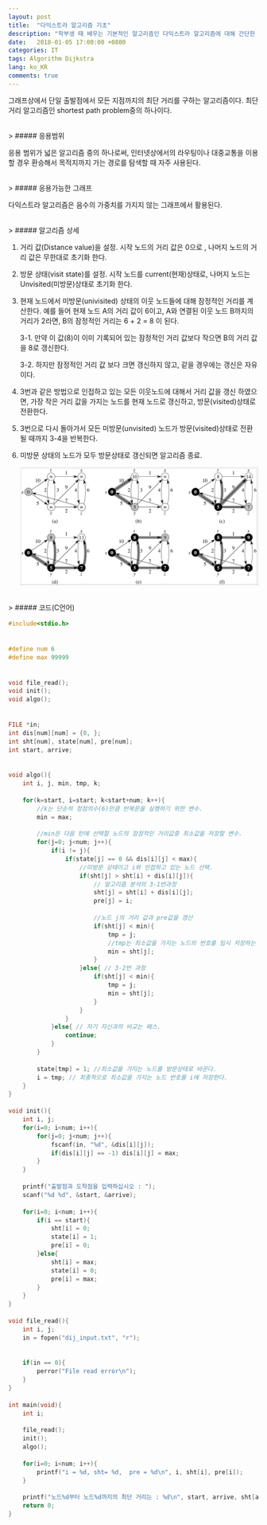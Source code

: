 ```yaml
---
layout: post
title:  "다익스트라 알고리즘 기초"
description: "학부생 때 배우는 기본적인 알고리즘인 다익스트라 알고리즘에 대해 간단한 내용 정리"
date:   2018-01-05 17:00:00 +0800
categories: IT
tags: Algorithm Dijkstra
lang: ko_KR
comments: true
---
```


그래프상에서 단일 출발점에서 모든 지점까지의 최단 거리를 구하는 알고리즘이다. 최단거리 알고리즘인 shortest path problem중의 하나이다. 

<br>
> ##### 응용범위

응용 범위가 넓은 알고리즘 중의 하나로써, 인터넷상에서의 라우팅이나 대중교통을 이용할 경우 환승해서 목적지까지 가는 경로를 탐색할 때 자주 사용된다.


<br>
> ##### 응용가능한 그래프

다익스트라 알고리즘은 음수의 가중치를 가지지 않는 그래프에서 활용된다. 


<br>
> ##### 알고리즘 상세

1. 거리 값(Distance value)을 설정.
시작 노드의 거리 값은 0으로 , 나머지 노드의 거리 값은 무한대로 초기화 한다.

2. 방문 상태(visit state)를 설정.
시작 노드를 current(현재)상태로, 나머지 노드는 Unvisited(미방문)상태로 초기화 한다. 

3. 현재 노드에서 미방문(univisited) 상태의 이웃 노드들에 대해 잠정적인 거리를 계산한다. 예를 들어 현재 노드 A의 거리 값이 6이고, A와 연결된 이웃 노드 B까지의 거리가 2라면, B의 잠정적인 거리는 6 + 2 = 8 이 된다.
   
   3-1. 만약 이 값(8)이 이미 기록되어 있는 잠정적인 거리 값보다 작으면 B의 거리 값을
8로 갱신한다. 

   3-2. 하지만 잠정적인 거리 값 보다 크면 갱신하지 않고, 같을 경우에는 갱신은 자유이다.

1. 3번과 같은 방법으로 인접하고 있는 모든 이웃노드에 대해서 거리 값을 갱신 하였으면, 가장 작은 거리 값을 가지는 노드를 현재 노드로 갱신하고, 방문(visited)상태로 전환한다. 
   
2. 3번으로 다시 돌아가서 모든 미방문(unvisited) 노드가 방문(visited)상태로 전환될 때까지 3-4을 반복한다. 
   
3. 미방문 상태의 노드가 모두 방문상태로 갱신되면 알고리즘 종료.

    ![다익스트람 이미지 없음](/assets/res/2018-1-5-Dijkstra-Algorithm1.png)


<br>
> ##### 코드(C언어)

```c
#include<stdio.h>


#define num 6
#define max 99999


void file_read();
void init();
void algo();


FILE *in;
int dis[num][num] = {0, };
int sht[num], state[num], pre[num];
int start, arrive;


void algo(){
    int i, j, min, tmp, k;

    for(k=start, i=start; k<start+num; k++){ 
        //k는 단순히 정점의수(6)만큼 반복문을 실행하기 위한 변수.
        min = max; 
        
        //min은 다음 턴에 선택할 노드의 잠정적인 거리값중 최소값을 저장할 변수.
        for(j=0; j<num; j++){
            if(i != j){
                if(state[j] == 0 && dis[i][j] < max){
                    //미방문 상태이고 i와 인접하고 있는 노드 선택.
                    if(sht[j] > sht[i] + dis[i][j]){
                        // 알고리즘 분석의 3-1번과정 
                        sht[j] = sht[i] + dis[i][j];
                        pre[j] = i;  

                        //노드 j의 거리 값과 pre값을 갱신
                        if(sht[j] < min){
                            tmp = j; 
                            //tmp는 최소값을 가지는 노드의 번호를 임시 저장하는 변수.
                            min = sht[j];
                        }
                    }else{ // 3-2번 과정  
                        if(sht[j] < min){
                            tmp = j;
                            min = sht[j];
                        }
                    }
                }
            }else{ // 자기 자신과의 비교는 패스.
                continue;
            }
        }

        state[tmp] = 1; //최소값을 가지는 노드를 방문상태로 바꾼다.
        i = tmp; // 최종적으로 최소값을 가지는 노드 번호를 i에 저장한다.  
    }
}

void init(){
    int i, j;
    for(i=0; i<num; i++){
        for(j=0; j<num; j++){
            fscanf(in, "%d", &dis[i][j]);
            if(dis[i][j] == -1) dis[i][j] = max;
        }
    }

    printf("출발점과 도착점을 입력하십시오 : ");
    scanf("%d %d", &start, &arrive);

    for(i=0; i<num; i++){
        if(i == start){
            sht[i] = 0;
            state[i] = 1;
            pre[i] = 0;
        }else{
            sht[i] = max;
            state[i] = 0;
            pre[i] = max;
        }
    }
}

void file_read(){
    int i, j; 
    in = fopen("dij_input.txt", "r");


    if(in == 0){
        perror("File read error\n");
    }
}

int main(void){
    int i;

    file_read();
    init();
    algo();

    for(i=0; i<num; i++){
        printf("i = %d, sht= %d,  pre = %d\n", i, sht[i], pre[i]); 
    }

    printf("노드%d부터 노드%d까지의 최단 거리는 : %d\n", start, arrive, sht[arrive]);
    return 0;
}
```
